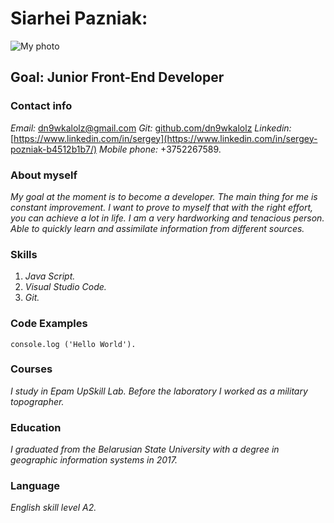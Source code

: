# **Siarhei Pazniak:**
![My photo](https://avatars0.githubusercontent.com/u/64361765?s=400&u=e90004cf1ce4a92b5ec68cc869f1bab3bd14d1ea&v=4)

## **Goal:** Junior Front-End Developer

### **Contact info** 
*Email:* [dn9wkalolz@gmail.com](dn9wkalolz@gmail.com) *Git:* [github.com/dn9wkalolz](https://github.com/dn9wkalolz) *Linkedin:* [https://www.linkedin.com/in/sergey](https://www.linkedin.com/in/sergey-pozniak-b4512b1b7/) *Mobile phone:* +3752267589.

### **About myself**
*My goal at the moment is to become a developer. The main thing for me is constant improvement.*
*I want to prove to myself that with the right effort, you can achieve a lot in life. I am a very hardworking and tenacious person.*
*Able to quickly learn and assimilate information from different sources.*

### **Skills**
1. *Java Script.*
2. *Visual Studio Code.*
3. *Git.*

### **Code Examples**
`console.log ('Hello World').`

### **Courses**
*I study in Epam UpSkill Lab. Before the laboratory I worked as a military topographer.*

### **Education**
*I graduated from the Belarusian State University with a degree in geographic information systems in 2017.*

### **Language**
*English skill level A2.*
